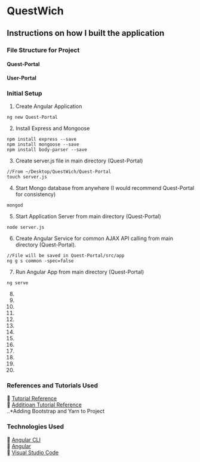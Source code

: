 # QuestWich

## Instructions on how I built the application
### File Structure for Project
#### Quest-Portal
#### User-Portal

### Initial Setup
1. Create Angular Application
```
ng new Quest-Portal
```
2. Install Express and Mongoose
```
npm install express --save
npm install mongoose --save
npm install body-parser --save
```
3. Create server.js file in main directory (Quest-Portal)
```
//From ~/Desktop/QuestWich/Quest-Portal
touch server.js
```
4. Start Mongo database from anywhere (I would recommend Quest-Portal for consistency)
```
mongod
```
5. Start Application Server from main directory (Quest-Portal)
```
node server.js
```
6. Create Angular Service for common AJAX API calling from main directory (Quest-Portal).
```
//File will be saved in Quest-Portal/src/app
ng g s common -spec=false
```
7. Run Angular App from main directory (Quest-Portal)
```
ng serve
```
8.
9.
10.
11.
12.
13.
14.
15.
16.
17.
18.
19.
20.



### References and Tutorials Used
:link: [Tutorial Reference](https://www.c-sharpcorner.com/article/angular-5-crud-opration-using-nodeexpressmongo/)<br />
:link: [Additioan Tutorial Reference](http://www.belatrixsf.com/blog/how-to-easily-build-an-angular-5-app-using-visual-studio-code/)<br />
..*Adding Bootstrap and Yarn to Project
<br />

### Technologies Used
:link: [Angular CLI](https://cli.angular.io)<br />
:link: [Angular](https://angular.io)<br />
:link: [Visual Studio Code](https://code.visualstudio.com)<br />

